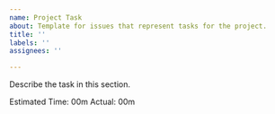 ```yaml
---
name: Project Task
about: Template for issues that represent tasks for the project.
title: ''
labels: ''
assignees: ''

---
```


<!-- DO NOT REMOVE ANY AUTOFILLED INFORMATION FROM ISSUE FORM -->
<!-- Begin issue details below this line -->

Describe the task in this section.

<!-- End issue details. Only estimates should be included below this line -->
<!-- DO NOT EDIT ANYTHING OTHER THAN THE ESTIMATE DURATIONS BELOW THIS LINE
       Durations should be abbreviated with a single letter (ex. h, m, for hours, and minutes respectively)
       Use decimal places for partial units of hours and minutes
-->
<!-- $BEGIN ESTIMATES -->
Estimated Time: 00m
Actual: 00m
<!-- $END ESTIMATES -->
